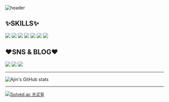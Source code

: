 ![header](https://capsule-render.vercel.app/api?type=waving&color=timeGradient&text=Ajin's%20GitHub&animation=twinkling)

## ✨SKILLS✨
<a href="https://github.com/chocolajin" target="_blank"><img src="https://img.shields.io/badge/javaScript-000000?style=for-the-badge&logo=javascript&logoColor=#F7DF1E"/></a>
<a href="https://github.com/chocolajin" target="_blank"><img src="https://img.shields.io/badge/TypeScript-000000?style=for-the-badge&logo=typescript&logoColor=#3178C6"/></a>
<a href="https://github.com/chocolajin" target="_blank"><img src="https://img.shields.io/badge/React-000000?style=for-the-badge&logo=react&logoColor=#61DAFB"/></a>
<a href="https://github.com/chocolajin" target="_blank"><img src="https://img.shields.io/badge/Vue-000000?style=for-the-badge&logo=vuedotjs&logoColor=#4FC08D"/></a>
<a href="https://github.com/chocolajin" target="_blank"><img src="https://img.shields.io/badge/Bootstrap-000000?style=for-the-badge&logo=bootstrap&logoColor=#7952B3"/></a>
<a href="https://github.com/chocolajin" target="_blank"><img src="https://img.shields.io/badge/python-000000?style=for-the-badge&logo=python&logoColor=#3776AB"/></a>
<a href="https://github.com/chocolajin" target="_blank"><img src="https://img.shields.io/badge/MySQL-000000?style=for-the-badge&logo=mysql&logoColor=#4479A1"/></a>


## ❤️SNS & BLOG❤️
<a href="https://www.instagram.com/a_jjjin3/" target="_blank"><img src="https://img.shields.io/badge/instagram-000000?style=for-the-badge&logo=instagram&logoColor=#E4405F"/></a>
<a href="https://velog.io/@chocolajin" target="_blank"><img src="https://img.shields.io/badge/velog-000000?style=for-the-badge&logo=velog&logoColor=#20C997"/></a>
<a href="https://wide-warlock-56f.notion.site/98bd8cf3d4094f768680a5b2473510a7" target="_blank"><img src="https://img.shields.io/badge/notion-000000?style=for-the-badge&logo=notion&logoColor=#000000"/></a>

---

![Ajin's GitHub stats](https://github-readme-stats.vercel.app/api?username=chocolajin&show_icons=true&theme=radical)

---
[![Solved.ac
프로필](http://mazassumnida.wtf/api/generate_badge?boj=ajin15)](https://solved.ac/ajin15)

<!--
**chocolajin/chocolajin** is a ✨ _special_ ✨ repository because its `README.md` (this file) appears on your GitHub profile.

Here are some ideas to get you started:

- 🔭 I’m currently working on ...
- 🌱 I’m currently learning ...
- 👯 I’m looking to collaborate on ...
- 🤔 I’m looking for help with ...
- 💬 Ask me about ...
- 📫 How to reach me: ...
- 😄 Pronouns: ...
- ⚡ Fun fact: ...
-->
